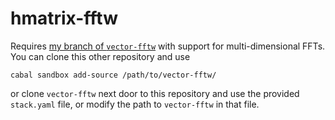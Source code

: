 hmatrix-fftw
============

Requires [my branch of
`vector-fftw`](https://github.com/peddie/vector-fftw) with support for
multi-dimensional FFTs.  You can clone this other repository and use

    cabal sandbox add-source /path/to/vector-fftw/

or clone `vector-fftw` next door to this repository and use the
provided `stack.yaml` file, or modify the path to `vector-fftw` in
that file.
